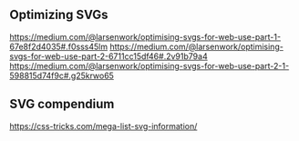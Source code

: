 ## Optimizing SVGs
https://medium.com/@larsenwork/optimising-svgs-for-web-use-part-1-67e8f2d4035#.f0sss45lm
https://medium.com/@larsenwork/optimising-svgs-for-web-use-part-2-6711cc15df46#.2v91b79a4
https://medium.com/@larsenwork/optimising-svgs-for-web-use-part-2-1-598815d74f9c#.g25krwo65

## SVG compendium
https://css-tricks.com/mega-list-svg-information/

